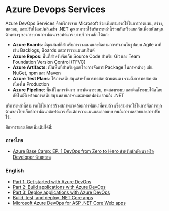 # Azure Devops Services

Azure DevOps Services คือบริการจาก Microsoft ช่วยเพิ่มสามารถใช้ในการวางแผน, สร้าง, ทดสอบ, และปรับใช้แอปพลิเคชัน .NET คุณสามารถใช้บริการเหล่านี้ร่วมกันหรือแยกกันเพื่อสนับสนุนด้านต่างๆ ของกระบวนการพัฒนาซอฟต์แวร์ บางบริการหลัก ได้แก่:

- **Azure Boards**: มีคุณสมบัติสำหรับการวางแผนและติดตามการทำงานในรูปแบบ Agile อาทิเช่น Backlogs, Boards และการวางแผนสปรินต์
- **Azure Repos**: พื้นที่สำหรับจัดเก็บ Source Code สำหรับ Git และ Team Foundation Version Control (TFVC)
- **Azure Artifacts**: เป็นพื้นที่สำหรับดูแลเรื่องการจัดการ Package ในภาษาต่างๆ เช่น NuGet, npm และ Maven
- **Azure Test Plans**: ให้การสนับสนุนสำหรับการทดสอบด้วยตนเอง รวมถึงการทดสอบต่อเนื่องใน Production
- **Azure Pipeline**: พื้นที่ในการจัดการ การพัฒนาระบบ, ทดสอบระบบ และติดตั้งระบบโค้ดโดยอัตโนมัติ พร้อมการสนับสนุนหลายภาษาและแพลตฟอร์ม รวมถึง .NET

บริการเหล่านี้สามารถใช้ในการสร้างสภาพแวดล้อมการพัฒนาที่ครบถ้วนซึ่งสามารถใช้ในการจัดการทุกด้านของโปรเจ็กต์การพัฒนาซอฟต์แวร์ ตั้งแต่การวางแผนและออกแบบจนถึงการทดสอบและการปรับใช้.

ศึกษารายละเอียดเพิ่มเติมได้ที่:

### ภาษาไทย
- [Azure Base Camp: EP. 1 DevOps from Zero to Hero สำหรับนักพัฒนา หรือ Developer ห้ามพลาด](https://www.youtube.com/watch?v=xfHAWVhe8WA&list=PLHJYxRaIqrLT_eday-1kHSVakubz-gvme&index=2&t=2s)
  
### English
- [Part 1: Get started with Azure DevOps](https://learn.microsoft.com/en-us/training/paths/evolve-your-devops-practices/)
- [Part 2: Build applications with Azure DevOps](https://learn.microsoft.com/en-us/training/paths/build-applications-with-azure-devops/)
- [Part 3: Deploy applications with Azure DevOps](https://learn.microsoft.com/en-us/training/paths/deploy-applications-with-azure-devops/)
- [Build, test, and deploy .NET Core apps](https://learn.microsoft.com/en-us/azure/devops/pipelines/ecosystems/dotnet-core?view=azure-devops&tabs=dotnetfive)
- [Microsoft Azure DevOps for ASP .NET Core Web apps](https://techmindfactory.com/Microsoft-Azure-DevOps-for-ASP-.NET-Core-Web-apps/)
